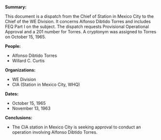 **Summary:**

This document is a dispatch from the Chief of Station in Mexico City to the Chief of the WE Division. It concerns Alfonso Dibtido Torres and includes FEQ Part I on the subject. The dispatch requests Provisional Operational Approval and a 201 number for Torres. A cryptonym was assigned to Torres on October 15, 1965.

**People:**

*   Alfonso Dibtido Torres
*   Willard C. Curtis

**Organizations:**

*   WE Division
*   CIA (Station in Mexico City, WHQ)

**Dates:**

*   October 15, 1965
*   November 13, 1963

**Conclusions:**

*   The CIA station in Mexico City is seeking approval to conduct an operation involving Alfonso Dibtido Torres.
